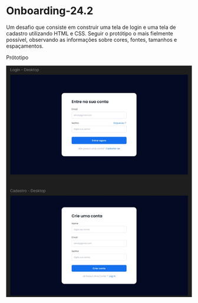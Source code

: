 # Onboarding-24.2
Um desafio que consiste em construir uma tela de login e uma tela de cadastro utilizando HTML e  CSS. Seguir o protótipo o mais fielmente possível, observando as informações  sobre cores, fontes, tamanhos e espaçamentos.

Prótotipo

![Prótotipo](imgD3/img%20prototipo.jpg)
